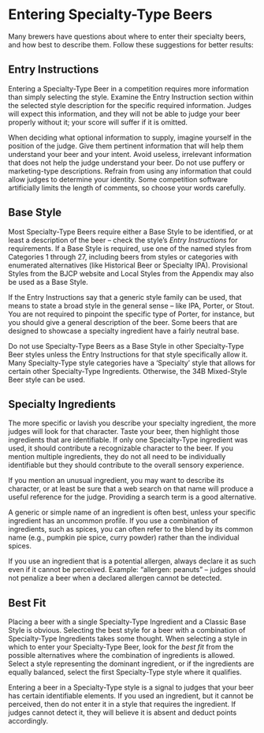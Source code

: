 # Entering Specialty-Type Beers

Many brewers have questions about where to enter their specialty beers, and how best to describe them. Follow these suggestions for better results:

## Entry Instructions

Entering a Specialty-Type Beer in a competition requires more information than simply selecting the style. Examine the Entry Instruction section within the selected style description for the specific required information. Judges will expect this information, and they will not be able to judge your beer properly without it; your score will suffer if it is omitted.

When deciding what optional information to supply, imagine yourself in the position of the judge. Give them pertinent information that will help them understand your beer and your intent. Avoid useless, irrelevant information that does not help the judge understand your beer. Do not use puffery or marketing-type descriptions. Refrain from using any information that could allow judges to determine your identity. Some competition software artificially limits the length of comments, so choose your words carefully.

## Base Style

Most Specialty-Type Beers require either a Base Style to be identified, or at least a description of the beer – check the style’s _Entry Instructions_ for requirements. If a Base Style is required, use one of the named styles from Categories 1 through 27, including beers from styles or categories with enumerated alternatives (like Historical Beer or Specialty IPA). Provisional Styles from the BJCP website and Local Styles from the Appendix may also be used as a Base Style.

If the Entry Instructions say that a generic style family can be used, that means to state a broad style in the general sense – like IPA, Porter, or Stout. You are not required to pinpoint the specific type of Porter, for instance, but you should give a general description of the beer. Some beers that are designed to showcase a specialty ingredient have a fairly neutral base.

Do not use Specialty-Type Beers as a Base Style in other Specialty-Type Beer styles unless the Entry Instructions for that style specifically allow it. Many Specialty-Type style categories have a ‘Specialty’ style that allows for certain other Specialty-Type Ingredients. Otherwise, the 34B Mixed-Style Beer style can be used.

## Specialty Ingredients

The more specific or lavish you describe your specialty ingredient, the more judges will look for that character. Taste your beer, then highlight those ingredients that are identifiable. If only one Specialty-Type ingredient was used, it should contribute a recognizable character to the beer. If you mention multiple ingredients, they do not all need to be individually identifiable but they should contribute to the overall sensory experience.

If you mention an unusual ingredient, you may want to describe its character, or at least be sure that a web search on that name will produce a useful reference for the judge. Providing a search term is a good alternative.

A generic or simple name of an ingredient is often best, unless your specific ingredient has an uncommon profile. If you use a combination of ingredients, such as spices, you can often refer to the blend by its common name (e.g., pumpkin pie spice, curry powder) rather than the individual spices.

If you use an ingredient that is a potential allergen, always declare it as such even if it cannot be perceived. Example: “allergen: peanuts” – judges should not penalize a beer when a declared allergen cannot be detected.

## Best Fit

Placing a beer with a single Specialty-Type Ingredient and a Classic Base Style is obvious. Selecting the best style for a beer with a combination of Specialty-Type Ingredients takes some thought. When selecting a style in which to enter your Specialty-Type Beer, look for the _best fit_ from the possible alternatives where the combination of ingredients is allowed. Select a style representing the dominant ingredient, or if the ingredients are equally balanced, select the first Specialty-Type style where it qualifies.

Entering a beer in a Specialty-Type style is a signal to judges that your beer has certain identifiable elements. If you used an ingredient, but it cannot be perceived, then do not enter it in a style that requires the ingredient. If judges cannot detect it, they will believe it is absent and deduct points accordingly.